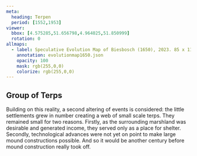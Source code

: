 ```yaml
---
meta:
  heading: Terpen
  period: [1552,1953]
viewer:
  bbox: [4.575285,51.656798,4.964025,51.850999]
  rotation: 0
allmaps:
  - label: Speculative Evolution Map of Biesbosch (1650), 2023. 85 x 110 mm. The Berlage. Based on Map of the Island of Dordrecht, the Biesbosch and its surroundings, 1699, 1856, 1857. 204 x 216 mm. Ministry of war, topographical office. Regionaal Archief Dordrecht. 
    annotation: evolutionmap1650.json
    opacity: 100
    mask: rgb(255,0,0)
    colorize: rgb(255,0,0)
---
```


## Group of Terps

Building on this reality, a second altering of events is considered: the little settlements grew in number creating a web of small scale terps. They remained small for two reasons. Firstly, as the surrounding marshland was desirable and generated income, they served only as a place for shelter. Secondly, technological advances were not yet on point to make large mound constructions possible. And so it would be another century before mound construction really took off.
